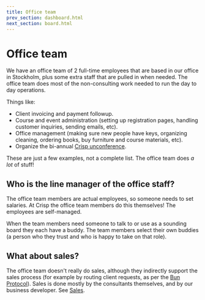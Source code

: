 ```yaml
---
title: Office team
prev_section: dashboard.html
next_section: board.html
---
```


Office team
===========

We have an office team of 2 full-time employees that are based in our office in Stockholm, plus some extra staff that are pulled in when needed. The office team does most of the non-consulting work needed to run the day to day operations.

Things like:

-   Client invoicing and payment followup.
-   Course and event administration (setting up registration pages, handling customer inquiries, sending emails, etc).
-   Office management (making sure new people have keys, organizing cleaning, ordering books, buy furniture and course materials, etc).
-   Organize the bi-annual [Crisp unconference](unconference.html).

These are just a few examples, not a complete list. The office team does *a lot* of stuff!

Who is the line manager of the office staff?
--------------------------------------------

The office team members are actual employees, so someone needs to set salaries. At Crisp the office team members do this themselves! The employees are self-managed.

When the team members need someone to talk to or use as a sounding board they each have a buddy. The team members select their own buddies (a person who they trust and who is happy to take on that role).

What about sales?
-----------------

The office team doesn't really do sales, although they indirectly support the sales process (for example by routing client requests, as per the [Bun Protocol](bun-protocol.html)). Sales is done mostly by the consultants themselves, and by our business developer. See [Sales](sales.html).
